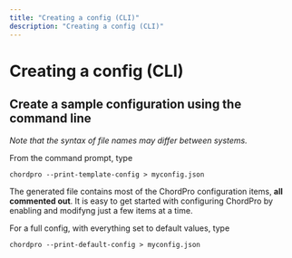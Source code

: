 ```yaml
---
title: "Creating a config (CLI)"
description: "Creating a config (CLI)"
---
```


# Creating a config (CLI)

## Create a sample configuration using the command line

_Note that the syntax of file names may differ between systems._

From the command prompt, type

`chordpro --print-template-config > myconfig.json`

The generated file contains most of the ChordPro configuration
items, **all commented out**. It is easy to get started with configuring
ChordPro by enabling and modifyng just a few items at a time.

For a full config, with everything set to default values, type

`chordpro --print-default-config > myconfig.json`

